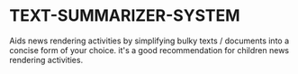 # TEXT-SUMMARIZER-SYSTEM
Aids news rendering activities by simplifying bulky texts / documents  into a concise form of your choice. it's a good recommendation for children news rendering activities.
